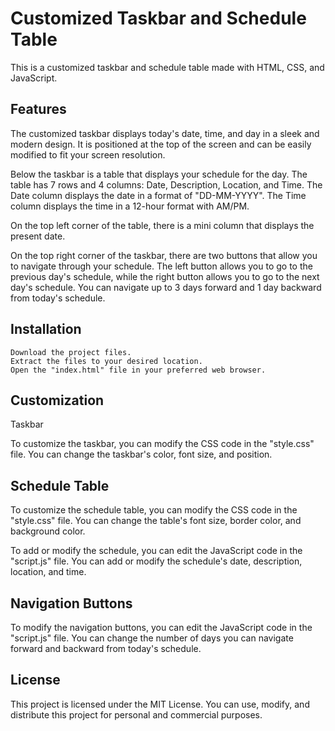 # Customized Taskbar and Schedule Table

This is a customized taskbar and schedule table made with HTML, CSS, and JavaScript.

## Features

The customized taskbar displays today's date, time, and day in a sleek and modern design. It is positioned at the top of the screen and can be easily modified to fit your screen resolution.

Below the taskbar is a table that displays your schedule for the day. The table has 7 rows and 4 columns: Date, Description, Location, and Time. The Date column displays the date in a format of "DD-MM-YYYY". The Time column displays the time in a 12-hour format with AM/PM.

On the top left corner of the table, there is a mini column that displays the present date.

On the top right corner of the taskbar, there are two buttons that allow you to navigate through your schedule. The left button allows you to go to the previous day's schedule, while the right button allows you to go to the next day's schedule. You can navigate up to 3 days forward and 1 day backward from today's schedule.

## Installation

    Download the project files.
    Extract the files to your desired location.
    Open the "index.html" file in your preferred web browser.

## Customization
Taskbar

To customize the taskbar, you can modify the CSS code in the "style.css" file. You can change the taskbar's color, font size, and position.

## Schedule Table

To customize the schedule table, you can modify the CSS code in the "style.css" file. You can change the table's font size, border color, and background color.

To add or modify the schedule, you can edit the JavaScript code in the "script.js" file. You can add or modify the schedule's date, description, location, and time.

## Navigation Buttons

To modify the navigation buttons, you can edit the JavaScript code in the "script.js" file. You can change the number of days you can navigate forward and backward from today's schedule.

## License

This project is licensed under the MIT License. You can use, modify, and distribute this project for personal and commercial purposes.